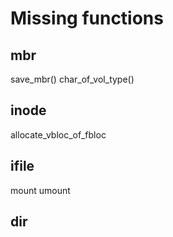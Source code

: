 # Missing functions

## mbr

save_mbr()
char_of_vol_type()

## inode

allocate_vbloc_of_fbloc


## ifile

mount
umount


## dir

